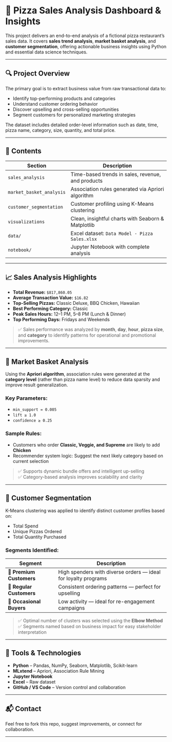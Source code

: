 # 🍕 Pizza Sales Analysis Dashboard & Insights

This project delivers an end-to-end analysis of a fictional pizza restaurant’s sales data. It covers **sales trend analysis**, **market basket analysis**, and  **customer segmentation**, offering actionable business insights using Python and essential data science techniques.

---

## 🔍 Project Overview

The primary goal is to extract business value from raw transactional data to:

- Identify top-performing products and categories  
- Understand customer ordering behavior  
- Discover upselling and cross-selling opportunities  
- Segment customers for personalized marketing strategies  

The dataset includes detailed order-level information such as date, time, pizza name, category, size, quantity, and total price.

---

## 📁 Contents

| Section                 | Description                                        |
|-------------------------|----------------------------------------------------|
| `sales_analysis`        | Time-based trends in sales, revenue, and products |
| `market_basket_analysis`| Association rules generated via Apriori algorithm |
| `customer_segmentation` | Customer profiling using K-Means clustering       |
| `visualizations`        | Clean, insightful charts with Seaborn & Matplotlib|
| `data/`                 | Excel dataset: `Data Model - Pizza Sales.xlsx`    |
| `notebook/`             | Jupyter Notebook with complete analysis           |

---

## 📈 Sales Analysis Highlights

- **Total Revenue:** `$817,860.05`  
- **Average Transaction Value:** `$16.82`  
- **Top-Selling Pizzas:** Classic Deluxe, BBQ Chicken, Hawaiian  
- **Best Performing Category:** Classic  
- **Peak Sales Hours:** 12–1 PM, 5–8 PM (Lunch & Dinner)  
- **Top Performing Days:** Fridays and Weekends  

> ✅ Sales performance was analyzed by **month**, **day**, **hour**, **pizza size**, and **category** to identify patterns for operational and promotional improvements.

---

## 🛒 Market Basket Analysis

Using the **Apriori algorithm**, association rules were generated at the **category level** (rather than pizza name level) to reduce data sparsity and improve result generalization.

### Key Parameters:
- `min_support = 0.005`  
- `lift ≥ 1.0`  
- `confidence ≥ 0.25`  

### Sample Rules:
- Customers who order **Classic, Veggie, and Supreme** are likely to add **Chicken**
- Recommender system logic: Suggest the next likely category based on current selection

> ✅ Supports dynamic bundle offers and intelligent up-selling  
> ✅ Category-based analysis improves scalability and clarity  

---

## 👥 Customer Segmentation

K-Means clustering was applied to identify distinct customer profiles based on:

- Total Spend  
- Unique Pizzas Ordered  
- Total Quantity Purchased  

### Segments Identified:

| Segment               | Description                                           |
|-----------------------|-------------------------------------------------------|
| 💎 **Premium Customers** | High spenders with diverse orders — ideal for loyalty programs |
| 🔁 **Regular Customers** | Consistent ordering patterns — perfect for upselling     |
| 🎯 **Occasional Buyers** | Low activity — ideal for re-engagement campaigns       |

> ✅ Optimal number of clusters was selected using the **Elbow Method**  
> ✅ Segments named based on business impact for easy stakeholder interpretation  

---

## 🧰 Tools & Technologies

- **Python** – Pandas, NumPy, Seaborn, Matplotlib, Scikit-learn  
- **MLxtend** – Apriori, Association Rule Mining  
- **Jupyter Notebook**  
- **Excel** – Raw dataset  
- **GitHub / VS Code** – Version control and collaboration  

---

## 📬 Contact

Feel free to fork this repo, suggest improvements, or connect for collaboration.

---
